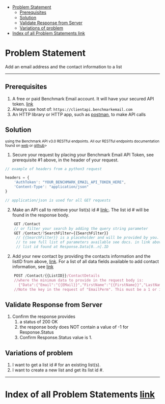 - [Problem Statement](#problem-statement)
    - [Prerequisites](#prerequisites)
    - [Solution](#solution)
    - [Validate Response from Server](#validate-response-from-server)
    - [Variations of problem](#variations-of-problem)
- [Index of all Problem Statements link](#index-of-all-problem-statements-link)

# Problem Statement

Add an email address and the contact information to a list

---

## Prerequisites
1. A free or paid Benchmark Email account. It will have your secured API token.  [link](https://ui.benchmarkemail.com/integrate?from=login#API)
1. Always use host of: `https://clientapi.benchmarkemail.com`
1. An HTTP library or HTTP app, such as [postman](https://www.getpostman.com/), to make API calls
## Solution
<sub>using the Benchmark API v3.0 RESTful endpoints. All our RESTful endpoints documentation found on [web](https://developer.benchmarkemail.com/) or [github](https://github.com/BenchmarkEmail/RESTful-API-v3/tree/master/Postman%20Collections)></sub>

1. Secure your request by placing your Benchmark Email API Token, see prerequisite #1 above, in the header of your request.

```javascript
// example of headers from a python3 request

headers = {
    'AuthToken': "YOUR_BENCHMARK_EMAIL_API_TOKEN_HERE",
    'Content-Type': "application/json" 
}

// application/json is used for all GET requests
```

2. Make an API call to retrieve your list(s) id # [link:](https://developer.benchmarkemail.com/#cc3ee91a-0ccb-79c1-9365-c96f8511a68b). The list id # will be found in the response body.

```js
    GET /Contact
    // or filter your search by adding the query string parameter
    GET /Contact/?SearchFilter={{SearchFilter}}
     // {{SearchFilter}} is a placeholder and will be provided by you. It is a your partial or full name of your list
     // to see full list of parameters available see docs. in link above
     // list id found at Response.Data[0..n].ID
```

2. Add your new contact by providing the contacts information and the listID from above, [link](https://developer.benchmarkemail.com/#375fa862-2ac6-9d5d-3669-6e9a23524241). For a list of all data fields available to add contact information, see [link](https://www.benchmarkemail.com/models.htm#ContactDetailRecord)

```js
    POST /Contact/{{ListID}}/ContactDetails
    //where the minimum data to provide in the request body is:
      {"Data":{"Email":"{{EMail}}","FirstName":"{{FirstName}}","LastName":"{{LastName}}","EmailPerm":"{{1|0}}"}}
    //Note the key in the request of "EmailPerm". This must be a 1 or it will not save and will be an error
```


## Validate Response from Server

1. Confirm the response provides
    1. a status of 200 OK
    1. the response body does NOT contain a value of -1 for Response.Status
    1. Confirm Response.Status value is 1.

## Variations of problem

1. I want to get a list id # for an existing list(s).
1. I want to create a new list and get its list id #.

---

# Index of all Problem Statements [link](https://benchmarkemail.github.io/RESTful-API-v3/)